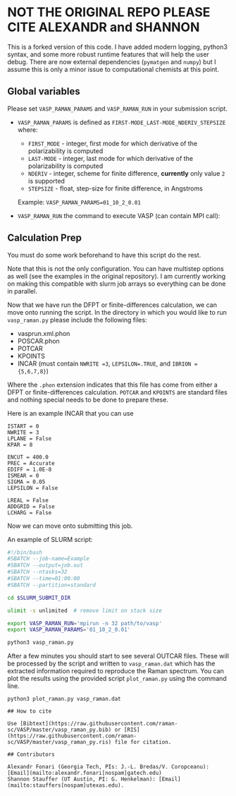 # NOT THE ORIGINAL REPO PLEASE CITE ALEXANDR and SHANNON

This is a forked version of this code. I have added modern logging, python3 syntax, and some more robust runtime features that will help the user debug. There are now external dependencies (`pymatgen` and `numpy`) but I assume this is only a minor issue to computational chemists at this point. 

## Global variables

Please set `VASP_RAMAN_PARAMS` and `VASP_RAMAN_RUN` in your submission script.

  - `VASP_RAMAN_PARAMS` is defined as `FIRST-MODE_LAST-MODE_NDERIV_STEPSIZE` where:
      - `FIRST_MODE` - integer, first mode for which derivative of the polarizability is computed
      - `LAST-MODE`  - integer, last mode for which derivative of the polarizability is computed
      - `NDERIV`     - integer, scheme for finite difference, **currently** only value `2` is supported
      - `STEPSIZE`   - float, step-size for finite difference, in Angstroms
        
    Example: `VASP_RAMAN_PARAMS=01_10_2_0.01`

  - `VASP_RAMAN_RUN` the command to execute VASP (can contain MPI call):  


## Calculation Prep

You must do some work beforehand to have this script do the rest. 



Note that this is not the only configuration. You can have multistep options as well (see the examples in the original repository). I am currently working on making this compatible with slurm job arrays so everything can be done in parallel.  

Now that we have run the DFPT or finite-differences calculation, we can move onto running the script. In the directory in which you would like to run `vasp_raman.py` please include the following files:

- vasprun.xml.phon 
- POSCAR.phon  
- POTCAR       
- KPOINTS      
- INCAR (must contain `NWRITE =3`, `LEPSILON=.TRUE`, and `IBRION = {5,6,7,8}`)

Where the `.phon` extension indicates that this file has come from either a DFPT or finite-differences calculation. `POTCAR` and `KPOINTS` are standard files and nothing special needs to be done to prepare these. 

Here is an example INCAR that you can use
```
ISTART = 0
NWRITE = 3
LPLANE = False
KPAR = 8

ENCUT = 400.0
PREC = Accurate
EDIFF = 1.0E-8
ISMEAR = 0
SIGMA = 0.05
LEPSILON = False

LREAL = False
ADDGRID = False
LCHARG = False
```

Now we can move onto submitting this job. 

An example of SLURM script:

```bash
#!/bin/bash
#SBATCH --job-name=Example
#SBATCH --output=job.out
#SBATCH --ntasks=32
#SBATCH --time=01:00:00
#SBATCH --partition=standard

cd $SLURM_SUBMIT_DIR

ulimit -s unlimited  # remove limit on stack size

export VASP_RAMAN_RUN='mpirun -n 32 path/to/vasp'
export VASP_RAMAN_PARAMS='01_10_2_0.01'

python3 vasp_raman.py 
```

After a few minutes you should start to see several OUTCAR files. These will be processed by the script and written to `vasp_raman.dat` which has the extracted information required to reproduce the Raman spectrum. You can plot the results using the provided script `plot_raman.py` using the command line. 

```
python3 plot_raman.py vasp_raman.dat

## How to cite

Use [Bibtext](https://raw.githubusercontent.com/raman-sc/VASP/master/vasp_raman_py.bib) or [RIS](https://raw.githubusercontent.com/raman-sc/VASP/master/vasp_raman_py.ris) file for citation.

## Contributors

Alexandr Fonari (Georgia Tech, PIs: J.-L. Bredas/V. Coropceanu): [Email](mailto:alexandr.fonari[nospam]gatech.edu)  
Shannon Stauffer (UT Austin, PI: G. Henkelman): [Email](mailto:stauffers[nospam]utexas.edu).
